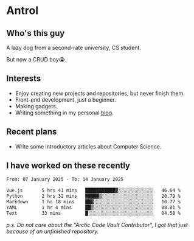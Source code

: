 # Antrol

## Who's this guy

A lazy dog from a second-rate university, CS student.

But now a CRUD boy😭.

## Interests

* Enjoy creating new projects and repositories, but never finish them.
* Front-end development, just a beginner.
* Making gadgets.
* Writing something in my personal [blog](https://blog.antrol.xyz/).

## Recent plans

* Write some introductory articles about Computer Science.

<!--
* Try to develop a website for [Anime4KCPP](https://github.com/TianZerL/Anime4KCPP).
* Develop a Markdown renderer which user can customize its css, of course it is GUI-based.~~(If I could finish  it before getting bored)~~
* Work with my [teammates](https://github.com/SWJTU-Lazy-Dogs).
* Find something interests me, as a hobby after finishing my ~~boring~~ homework.
-->

## I have worked on these recently

<!--START_SECTION:waka-->

```txt
From: 07 January 2025 - To: 14 January 2025

Vue.js       5 hrs 41 mins   ███████████▓░░░░░░░░░░░░░   46.64 %
Python       2 hrs 32 mins   █████▒░░░░░░░░░░░░░░░░░░░   20.79 %
Markdown     1 hr 18 mins    ██▓░░░░░░░░░░░░░░░░░░░░░░   10.77 %
YAML         1 hr 4 mins     ██▒░░░░░░░░░░░░░░░░░░░░░░   08.81 %
Text         33 mins         █░░░░░░░░░░░░░░░░░░░░░░░░   04.58 %
```

<!--END_SECTION:waka-->

*p.s.  Do not care about the "Arctic Code Vault Contributor", I got that just because of an unfinished repository.*

<!--
**qzmlgfj/qzmlgfj** is a ✨ _special_ ✨ repository because its `README.md` (this file) appears on your GitHub profile.

Here are some ideas to get you started:

- 🔭 I’m currently working on ...
- 🌱 I’m currently learning ...
- 👯 I’m looking to collaborate on ...
- 🤔 I’m looking for help with ...
- 💬 Ask me about ...
- 📫 How to reach me: ...
- 😄 Pronouns: ...
- ⚡ Fun fact: ...
-->

